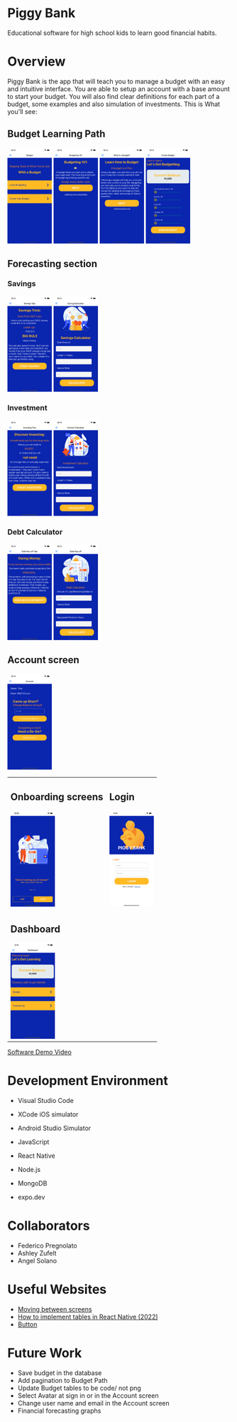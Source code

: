 # Piggy Bank

Educational software for high school kids to learn good financial habits.

# Overview

Piggy Bank is the app that will teach you to manage a budget with an easy and intuitive interface. You are able to setup an account with a base amount to start your budget. You will also find clear definitions for each part of a budget, some examples and also simulation of investments. This is What you'll see:


<table border="0">
   <tr>
      <td>
        <h2>Onboarding screens</h2>
        <img src="/frontend-piggyBank/assets/screenshots/onboarding.png" width="100">
     </td>
      <td>
        <h2>Login</h2>
        <img src="/frontend-piggyBank/assets/screenshots/login.png" width="100">
     </td>   
   </tr>
  <tr>
    <td>
      <h2>Dashboard</h2>
      <img src="/frontend-piggyBank/assets/screenshots/dashboard.png" width="100">
    </td>
  </tr>
  
  
<h2>Budget Learning Path</h2>
<p float="left">
  <img src="/frontend-piggyBank/assets/screenshots/budget1.png" width="100" />
  <img src="/frontend-piggyBank/assets/screenshots/budget2.png" width="100" /> 
  <img src="/frontend-piggyBank/assets/screenshots/budget3.png" width="100" />
  <img src="/frontend-piggyBank/assets/screenshots/create.png" width="100" />
</p>
<h2>Forecasting section</h2>
<h3>Savings</h3>
<p float="left">
  <img src="/frontend-piggyBank/assets/screenshots/saving1.png" width="100" />
  <img src="/frontend-piggyBank/assets/screenshots/saving2.png" width="100" /> 
</p>
<h3>Investment</h3>
<p float="left">
  <img src="/frontend-piggyBank/assets/screenshots/int1.png" width="100" />
  <img src="/frontend-piggyBank/assets/screenshots/int2.png" width="100" />
</p>
<h3>Debt Calculator</h3>
<p float="left">
  <img src="/frontend-piggyBank/assets/screenshots/debtCalculator1.png" width="100" />
  <img src="/frontend-piggyBank/assets/screenshots/debtCalculator2.png" width="100" />
</p>
<h2>Account screen</h2>
<img src="/frontend-piggyBank/assets/screenshots/account.png" width="100">

</table>

[Software Demo Video](https://youtu.be/YcB7ZZliagA)

# Development Environment

- Visual Studio Code
- XCode iOS simulator
- Android Studio Simulator

- JavaScript
- React Native
- Node.js
- MongoDB
- expo.dev

# Collaborators

- Federico Pregnolato
- Ashley Zufelt
- Angel Solano

# Useful Websites

- [Moving between screens](https://reactnavigation.org/docs/navigating/)
- [How to implement tables in React Native (2022)](https://www.kindacode.com/article/how-to-implement-tables-in-react-native/)
- [Button](https://reactnative.dev/docs/button)

# Future Work

- Save budget in the database
- Add pagination to Budget Path
- Update Budget tables to be code/ not png
- Select Avatar at sign in or in the Account screen
- Change user name and email in the Account screen
- Financial forecasting graphs

